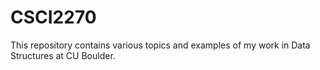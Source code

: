 # CSCI2270
This repository contains various topics and examples of my work in Data Structures at CU Boulder.

